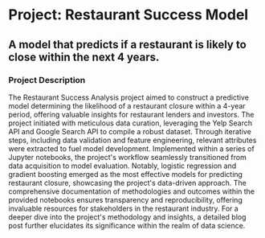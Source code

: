 # Project: Restaurant Success Model
## A model that predicts if a restaurant is likely to close within the next 4 years.

### Project Description

The Restaurant Success Analysis project aimed to construct a predictive model determining the likelihood of a restaurant closure within a 4-year period, offering valuable insights for restaurant lenders and investors. The project initiated with meticulous data curation, leveraging the Yelp Search API and Google Search API to compile a robust dataset. Through iterative steps, including data validation and feature engineering, relevant attributes were extracted to fuel model development. Implemented within a series of Jupyter notebooks, the project's workflow seamlessly transitioned from data acquisition to model evaluation. Notably, logistic regression and gradient boosting emerged as the most effective models for predicting restaurant closure, showcasing the project's data-driven approach. The comprehensive documentation of methodologies and outcomes within the provided notebooks ensures transparency and reproducibility, offering invaluable resources for stakeholders in the restaurant industry. For a deeper dive into the project's methodology and insights, a detailed blog post further elucidates its significance within the realm of data science.
